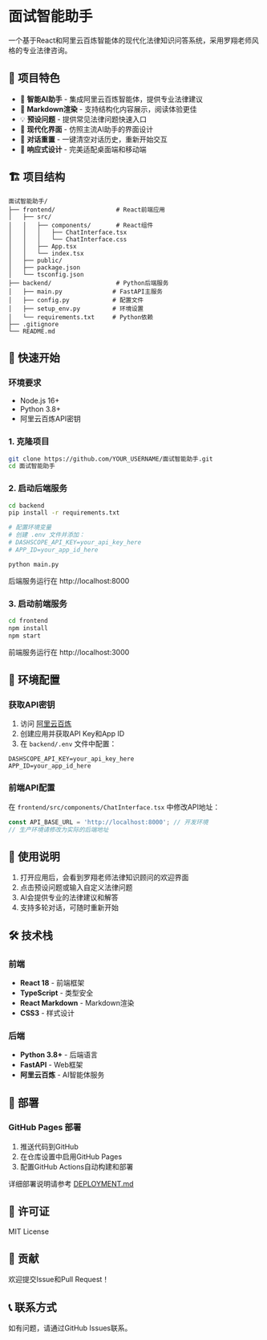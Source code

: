 # 面试智能助手

一个基于React和阿里云百炼智能体的现代化法律知识问答系统，采用罗翔老师风格的专业法律咨询。

## 🌟 项目特色

- 🤖 **智能AI助手** - 集成阿里云百炼智能体，提供专业法律建议
- 📝 **Markdown渲染** - 支持结构化内容展示，阅读体验更佳
- 💡 **预设问题** - 提供常见法律问题快速入口
- 🎨 **现代化界面** - 仿照主流AI助手的界面设计
- 🔄 **对话重置** - 一键清空对话历史，重新开始交互
- 📱 **响应式设计** - 完美适配桌面端和移动端

## 🏗️ 项目结构

```
面试智能助手/
├── frontend/                 # React前端应用
│   ├── src/
│   │   ├── components/       # React组件
│   │   │   ├── ChatInterface.tsx
│   │   │   └── ChatInterface.css
│   │   ├── App.tsx
│   │   └── index.tsx
│   ├── public/
│   ├── package.json
│   └── tsconfig.json
├── backend/                  # Python后端服务
│   ├── main.py              # FastAPI主服务
│   ├── config.py            # 配置文件
│   ├── setup_env.py         # 环境设置
│   └── requirements.txt     # Python依赖
├── .gitignore
└── README.md
```

## 🚀 快速开始

### 环境要求

- Node.js 16+ 
- Python 3.8+
- 阿里云百炼API密钥

### 1. 克隆项目

```bash
git clone https://github.com/YOUR_USERNAME/面试智能助手.git
cd 面试智能助手
```

### 2. 启动后端服务

```bash
cd backend
pip install -r requirements.txt

# 配置环境变量
# 创建 .env 文件并添加：
# DASHSCOPE_API_KEY=your_api_key_here
# APP_ID=your_app_id_here

python main.py
```

后端服务运行在 http://localhost:8000

### 3. 启动前端服务

```bash
cd frontend
npm install
npm start
```

前端服务运行在 http://localhost:3000

## 🔧 环境配置

### 获取API密钥

1. 访问 [阿里云百炼](https://bailian.console.aliyun.com/)
2. 创建应用并获取API Key和App ID
3. 在 `backend/.env` 文件中配置：

```env
DASHSCOPE_API_KEY=your_api_key_here
APP_ID=your_app_id_here
```

### 前端API配置

在 `frontend/src/components/ChatInterface.tsx` 中修改API地址：

```typescript
const API_BASE_URL = 'http://localhost:8000'; // 开发环境
// 生产环境请修改为实际的后端地址
```

## 📖 使用说明

1. 打开应用后，会看到罗翔老师法律知识顾问的欢迎界面
2. 点击预设问题或输入自定义法律问题
3. AI会提供专业的法律建议和解答
4. 支持多轮对话，可随时重新开始

## 🛠️ 技术栈

### 前端
- **React 18** - 前端框架
- **TypeScript** - 类型安全
- **React Markdown** - Markdown渲染
- **CSS3** - 样式设计

### 后端
- **Python 3.8+** - 后端语言
- **FastAPI** - Web框架
- **阿里云百炼** - AI智能体服务

## 🚀 部署

### GitHub Pages 部署

1. 推送代码到GitHub
2. 在仓库设置中启用GitHub Pages
3. 配置GitHub Actions自动构建和部署

详细部署说明请参考 [DEPLOYMENT.md](./DEPLOYMENT.md)

## 📄 许可证

MIT License

## 🤝 贡献

欢迎提交Issue和Pull Request！

## 📞 联系方式

如有问题，请通过GitHub Issues联系。
